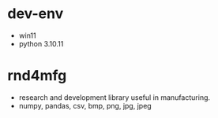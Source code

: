 # dev-env
- win11
- python 3.10.11

# rnd4mfg
- research and development library useful in manufacturing.
- numpy, pandas, csv, bmp, png, jpg, jpeg


